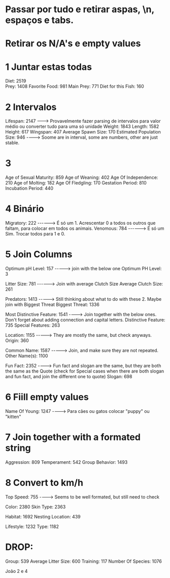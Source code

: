 # Passar por tudo e retirar aspas, \n, espaços e tabs. 
# Retirar os N/A's e empty values

# 1 Juntar estas todas 
Diet: 2519  
Prey: 1408
Favorite Food: 981
Main Prey: 771
Diet for this Fish: 160

# 2 Intervalos
Lifespan: 2147    ---> Provavelmente fazer parsing de intervalos para valor médio ou converter tudo para uma só unidade
Weight: 1843
Length: 1582 
Height: 617
Wingspan: 407
Average Spawn Size: 170
Estimated Population Size: 946 ----> Soome are in interval, some are numbers, other are just stable. 

# 3
Age of Sexual Maturity: 859
Age of Weaning: 402
Age Of Independence: 210
Age of Molting: 182
Age Of Fledgling: 170
Gestation Period: 810
Incubation Period: 440

# 4 Binário
Migratory: 222   ------>  É só um 1. Acrescentar 0 a todos os outros que faltam, para colocar em todos os animais.
Venomous: 784    ------> É só um Sim. Trocar todos para 1 e 0.

# 5 Join Columns
Optimum pH Level: 157  -----> join with the below one
Optimum PH Level: 3 

Litter Size: 781    ------> Join with average Clutch Size
Average Clutch Size: 261

Predators: 1413      -----> Still thinking about what to do with these 2. Maybe join with Biggest Threat
Biggest Threat: 1336

Most Distinctive Feature: 1541 ----> Join together with the below ones. Don't forget about adding connection and capital letters.
Distinctive Feature: 735 
Special Features: 263

Location: 1155   -----> They are mostly the same, but check anyways.
Origin: 360

Common Name: 1587  -----> Join, and make sure they are not repeated.
Other Name(s): 1100

Fun Fact: 2352   ----> Fun fact and slogan are the same, but they are both the same as the Quote (check for Special cases when there are both slogan and fun fact, and join the different one to quote)
Slogan: 698

# 6 Fiill empty values
Name Of Young: 1247    ----> Para cães ou gatos colocar "puppy" ou "kitten"

# 7 Join together with a formated string
Aggression: 809
Temperament: 542
Group Behavior: 1493

# 8 Convert to km/h
Top Speed: 755  ----> Seems to be well formated, but still need to check

Color: 2380
Skin Type: 2363

Habitat: 1692
Nesting Location: 439

Lifestyle: 1232
Type: 1182





# DROP:
Group: 539
Average Litter Size: 600
Training: 117
Number Of Species: 1076


João 2 e 4